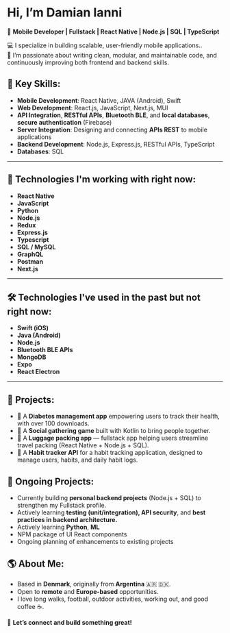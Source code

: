 # Hi, I’m Damian Ianni 

🎯 **Mobile Developer | Fullstack | React Native | Node.js | SQL | TypeScript**  

💻 I specialize in building scalable, user-friendly mobile applications..  
🚀 I’m passionate about writing clean, modular, and maintainable code, and continuously improving both frontend and backend skills.

## 🌟 Key Skills:
- **Mobile Development**: React Native, JAVA (Android), Swift  
- **Web Development**: React.js, JavaScript, Next.js, MUI  
- **API Integration**, **RESTful APIs**, **Bluetooth BLE**, and **local databases**, **secure authentication** (Firebase)
- **Server Integration**: Designing and connecting **APIs REST** to mobile applications
- **Backend Development**: Node.js, Express.js, RESTful APIs, TypeScript
- **Databases**: SQL

---

## 🚀 Technologies I'm working with right now:
- **React Native**  
- **JavaScript**
- **Python**
- **Node.js**
- **Redux**
- **Express.js**
- **Typescript**
- **SQL / MySQL**
- **GraphQL**
- **Postman**
- **Next.js**

---

## 🛠️ Technologies I've used in the past but not right now:
- **Swift (iOS)**
- **Java (Android)**  
- **Node.js**  
- **Bluetooth BLE APIs**  
- **MongoDB**
- **Expo**
- **React Electron**

---

## 🚀 Projects:
- 🌟 A **Diabetes management app** empowering users to track their health, with over 100 downloads.
- 🌟 A **Social gathering game** built with Kotlin to bring people together.
- 🌟 A **Luggage packing app** — fullstack app helping users streamline travel packing (React Native + Node.js + SQL).
- 🌟 A **Habit tracker API** for a habit tracking application, designed to manage users, habits, and daily habit logs.

## 🚧 Ongoing Projects:
- Currently building **personal backend projects** (Node.js + SQL) to strengthen my Fullstack profile.
- Actively learning **testing (unit/integration), API security**, and **best practices in backend architecture.**
- Actively learning **Python**, **ML**
- NPM package of UI React components
- Ongoing planning of enhancements to existing projects

## 🌎 About Me:
- Based in **Denmark**, originally from **Argentina** 🇦🇷 🇩🇰.
- Open to **remote** and **Europe-based** opportunities.
- I love long walks, football, outdoor activities, working out, and good coffee ☕.  

💬 **Let’s connect and build something great!**
